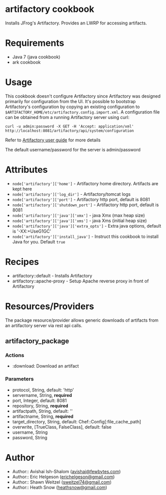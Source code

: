 # artifactory cookbook
Installs JFrog's Artifactory.
Provides an LWRP for accessing artifacts.

# Requirements
* Java 7 (java cookbook)
* ark cookbook

# Usage
This cookbook doesn't configure Artifactory since Artifactory was designed primarily for configuration from the UI. It's possible to bootstrap Artifactory's configuration by copying an existing configuration to `$ARTIFACTORY_HOME/etc/artifactory.config.import.xml`. A configuration file can be obtained from a running Artifactory server using curl:

	curl -u admin:password -X GET -H 'Accept: application/xml' http://localhost:8081/artifactory/api/system/configuration

Refer to [Artifactory user guide](http://wiki.jfrog.org/confluence/display/RTF/Global+Configuration+Descriptor) for more details

The default username/password for the server is admin/password

# Attributes
* `node['artifactory']['home']` - Artifactory home directory. Artifacts are kept here
* `node['artifactory']['log_dir']` - Artifactory/tomcat logs
* `node['artifactory']['port']` - Artifactory http port, default is 8081
* `node['artifactory']['shutdown_port']` - Artifactory http port, default is 8081
* `node['artifactory']['java']['xmx']` - java Xmx (max heap size)
* `node['artifactory']['java']['xms']` - java Xms (initial heap size)
* `node['artifactory']['java']['extra_opts']` - Extra java options, default is '-XX:+UseG1GC'
* `node['artifactory']['install_java']` - Instruct this cookbook to install Java for you. Default `true`


# Recipes
* artifactory::default - Installs Artifactory
* artifactory::apache-proxy - Setup Apache reverse proxy in front of Artifactory

Resources/Providers
===================

The package resource/provider allows generic downloads of artifacts from an artifactory server via rest api calls.

artifactory_package
----------------

### Actions
- :download: Download an artifact

### Parameters 
- protocol, String, default: 'http'
- servername, String, **required**
- port, Integer, default: 8081
- repository, String, **required**
- artifactpath, String, default: ''
- artifactname, String, **required**
- target_directory, String, default: Chef::Config[:file_cache_path]
- overwrite, [TrueClass, FalseClass], default: false
- username, String
- password, String


# Author

* Author:: Avishai Ish-Shalom (<avishai@fewbytes.com>)
* Author:: Eric Helgeson (<erichelgeson@gmail.com>)
* Author:: Shawn Weitzel (<sweitzel74@gmail.com>)
* Author:: Heath Snow (<heathsnow@gmail.com>)
